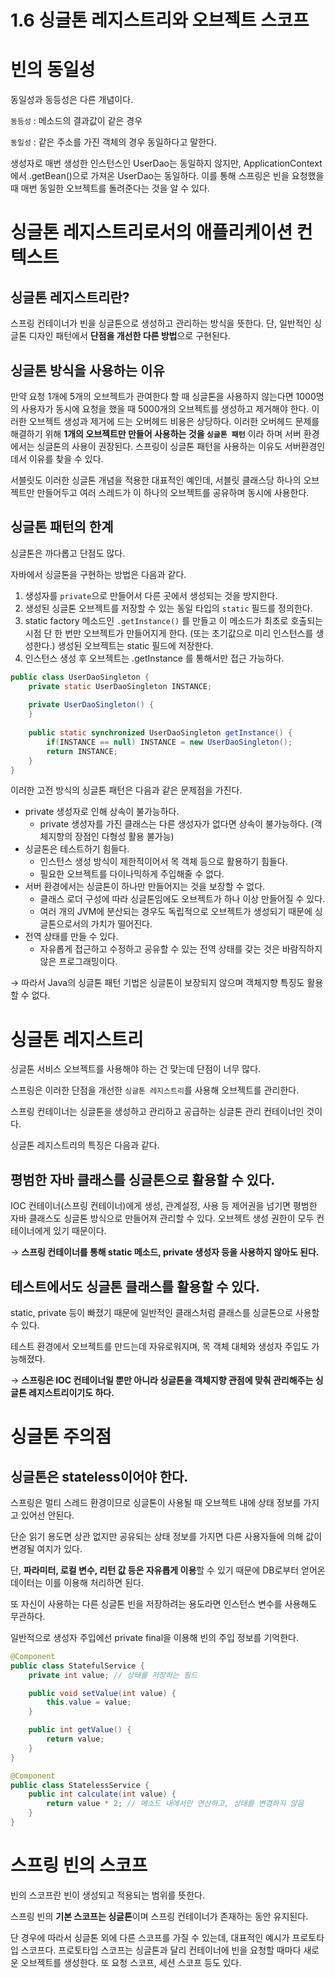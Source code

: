 # 1.6 싱글톤 레지스트리와 오브젝트 스코프

# 빈의 동일성

동일성과 동등성은 다른 개념이다. 

`동등성` : 메소드의 결과값이 같은 경우 

`동일성` : 같은 주소를 가진 객체의 경우 동일하다고 말한다. 

생성자로 매번 생성한 인스턴스인 UserDao는 동일하지 않지만, ApplicationContext에서 .getBean()으로 가져온 UserDao는 동일하다. 이를 통해 스프링은 빈을 요청했을 때 매번 동일한 오브젝트를 돌려준다는 것을 알 수 있다. 

# 싱글톤 레지스트리로서의 애플리케이션 컨텍스트

## 싱글톤 레지스트리란?

스프링 컨테이너가 빈을 싱글톤으로 생성하고 관리하는 방식을 뜻한다. 단, 일반적인 싱글톤 디자인 패턴에서 **단점을 개선한 다른 방법**으로 구현된다. 

## 싱글톤 방식을 사용하는 이유

만약 요청 1개에 5개의 오브젝트가 관여한다 할 때 싱글톤을 사용하지 않는다면 1000명의 사용자가 동시에 요청을 했을 때 5000개의 오브젝트를 생성하고 제거해야 한다. 이러한 오브젝트 생성과 제거에 드는 오버헤드 비용은 상당하다. 이러한 오버헤드 문제를 해결하기 위해 **1개의 오브젝트만 만들어 사용하는 것을 `싱글톤 패턴`** 이라 하며 서버 환경에서는 싱글톤의 사용이 권장된다. 스프링이 싱글톤 패턴을 사용하는 이유도 서버환경인데서 이유를 찾을 수 있다. 

서블릿도 이러한 싱글톤 개념을 적용한 대표적인 예인데, 서블릿 클래스당 하나의 오브젝트만 만들어두고 여러 스레드가 이 하나의 오브젝트를 공유하며 동시에 사용한다. 

## 싱글톤 패턴의 한계

싱글톤은 까다롭고 단점도 많다. 

자바에서 싱글톤을 구현하는 방법은 다음과 같다. 

1. 생성자를 `private`으로 만들어서 다른 곳에서 생성되는 것을 방지한다. 
2. 생성된 싱글톤 오브젝트를 저장할 수 있는 동일 타입의 `static` 필드를 정의한다. 
3. static factory 메소드인 `.getInstance()` 를 만들고 이 메소드가 최초로 호출되는 시점 단 한 번만 오브젝트가 만들어지게 한다. (또는 초기값으로 미리 인스턴스를 생성한다.) 생성된 오브젝트는 static 필드에 저장한다. 
4. 인스턴스 생성 후 오브젝트는 .getInstance 를 통해서만 접근 가능하다.

```java
public class UserDaoSingleton {
    private static UserDaoSingleton INSTANCE;
    
    private UserDaoSingleton() {
    }
    
    public static synchronized UserDaoSingleton getInstance() {
        if(INSTANCE == null) INSTANCE = new UserDaoSingleton();
        return INSTANCE;
    }
}
```

이러한 고전 방식의 싱글톤 패턴은 다음과 같은 문제점을 가진다. 

- private 생성자로 인해 상속이 불가능하다.
    - private 생성자를 가진 클래스는 다른 생성자가 없다면 상속이 불가능하다. (객체지향의 장점인 다형성 활용 불가능)
- 싱글톤은 테스트하기 힘들다.
    - 인스턴스 생성 방식이 제한적이어서 목 객체 등으로 활용하기 힘들다.
    - 필요한 오브젝트를 다이나믹하게 주입해줄 수 없다.
- 서버 환경에서는 싱글톤이 하나만 만들어지는 것을 보장할 수 없다.
    - 클래스 로더 구성에 따라 싱글톤임에도 오브젝트가 하나 이상 만들어질 수 있다.
    - 여러 개의 JVM에 분산되는 경우도 독립적으로 오브젝트가 생성되기 때문에 싱글톤으로서의 가치가 떨어진다.
- 전역 상태를 만들 수 있다.
    - 자유롭게 접근하고 수정하고 공유할 수 있는 전역 상태를 갖는 것은 바람직하지 않은 프로그래밍이다.

→ 따라서 Java의 싱글톤 패턴 기법은 싱글톤이 보장되지 않으며 객체지향 특징도 활용할 수 없다. 

# 싱글톤 레지스트리

싱글톤 서비스 오브젝트를 사용해야 하는 건 맞는데 단점이 너무 많다. 

스프링은 이러한 단점을 개선한 `싱글톤 레지스트리`를 사용해 오브젝트를 관리한다. 

스프링 컨테이너는 싱글톤을 생성하고 관리하고 공급하는 싱글톤 관리 컨테이너인 것이다. 

싱글톤 레지스트리의 특징은 다음과 같다. 

## 평범한 자바 클래스를 싱글톤으로 활용할 수 있다.

IOC 컨테이너(스프링 컨테이너)에게 생성, 관계설정, 사용 등 제어권을 넘기면 평범한 자바 클래스도 싱글톤 방식으로 만들어져 관리할 수 있다. 오브젝트 생성 권한이 모두 컨테이너에게 있기 때문이다. 

→ **스프링 컨테이너를 통해 static 메소드, private 생성자 등을 사용하지 않아도 된다.** 

## 테스트에서도 싱글톤 클래스를 활용할 수 있다.

static, private 등이 빠졌기 때문에 일반적인 클래스처럼 클래스를 싱글톤으로 사용할 수 있다. 

테스트 환경에서 오브젝트를 만드는데 자유로워지며, 목 객체 대체와 생성자 주입도 가능해졌다. 

→ **스프링은 IOC 컨테이너일 뿐만 아니라 싱글톤을 객체지향 관점에 맞춰 관리해주는 싱글톤 레지스트리이기도 하다.** 

# 싱글톤 주의점

## 싱글톤은 stateless이어야 한다.

스프링은 멀티 스레드 환경이므로 싱글톤이 사용될 때 오브젝트 내에 상태 정보를 가지고 있어선 안된다. 

단순 읽기 용도면 상관 없지만 공유되는 상태 정보를 가지면 다른 사용자들에 의해 값이 변경될 여지가 있다.

단, **파라미터, 로컬 변수, 리턴 값 등은 자유롭게 이용**할 수 있기 때문에 DB로부터 얻어온 데이터는 이를 이용해 처리하면 된다.

또 자신이 사용하는 다른 싱글톤 빈을 저장하려는 용도라면 인스턴스 변수를 사용해도 무관하다. 

일반적으로 생성자 주입에선 private final을 이용해 빈의 주입 정보를 기억한다. 

```java
@Component
public class StatefulService {
    private int value; // 상태를 저장하는 필드

    public void setValue(int value) {
        this.value = value;
    }

    public int getValue() {
        return value;
    }
}
```

```java
@Component
public class StatelessService {
    public int calculate(int value) {
        return value * 2; // 메소드 내에서만 연산하고, 상태를 변경하지 않음
    }
}
```

# 스프링 빈의 스코프

빈의 스코프란 빈이 생성되고 적용되는 범위를 뜻한다. 

스프링 빈의 **기본 스코프는 싱글톤**이며 스프링 컨테이너가 존재하는 동안 유지된다. 

단 경우에 따라서 싱글톤 외에 다른 스코프를 가질 수 있는데, 대표적인 예시가 프로토타입 스코프다. 프로토타입 스코프는 싱글톤과 달리 컨테이너에 빈을 요청할 때마다 새로운 오브젝트를 생성한다. 또 요청 스코프, 세션 스코프 등도 있다.

